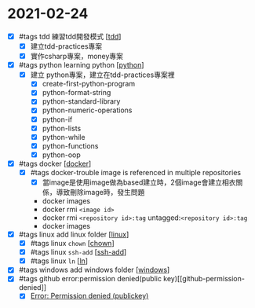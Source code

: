# 2021-02-24

- [x] #tags tdd 練習tdd開發模式 [[tdd]]
  - [x] 建立tdd-practices專案 
  - [x] 實作csharp專案，money專案
- [x] #tags python learning python [[python]]
  - [x] 建立 python專案，建立在tdd-practices專案裡
    - [x] create-first-python-program
    - [x] python-format-string
    - [x] python-standard-library
    - [x] python-numeric-operations
    - [x] python-if
    - [x] python-lists
    - [x] python-while
    - [x] python-functions
    - [x] python-oop
- [x] #tags docker [[docker]]
  - [x] #tags docker-trouble image is referenced in multiple repositories
    - [x] 當image是使用image做為based建立時，2個image會建立相衣關係，導致刪除image時，發生問題
    - docker images
    - docker rmi `<image id>`
    - docker rmi `<repository id>:tag` untagged:`<repository id>:tag`
    - docker images 
- [x] #tags linux add linux folder [[linux]]
  - [x] #tags linux `chown` [[chown]]
  - [x] #tags linux `ssh-add` [[ssh-add]]
  - [x] #tags linux `ln` [[ln]]
- [x] #tags windows add windows folder [[windows]]
- [x] #tags github error:permission denied(public key)[[github-permission-denied]]
  - [x] [Error: Permission denied (publickey)](https://docs.github.com/en/github/authenticating-to-github/error-permission-denied-publickey)

[//begin]: # "Autogenerated link references for markdown compatibility"
[tdd]: ../../../../devops/2-code/learning/development/tdd/tdd.md "Tdd"
[python]: ../../../../devops/2-code/learning/language/python/python.md "Python"
[docker]: ../../../../devops/7-operate/learning/docker/docker.md "Docker"
[linux]: ../../../../devops/7-operate/learning/env/linux/linux.md "Linux"
[chown]: ../../../../devops/7-operate/learning/env/linux/chown.md "Chown"
[ssh-add]: ../../../../devops/7-operate/learning/env/linux/ssh-add.md "Ssh Add"
[ln]: ln.md "Ln"
[windows]: ../../../../devops/7-operate/learning/env/windows/windows.md "Windows"
[//end]: # "Autogenerated link references"